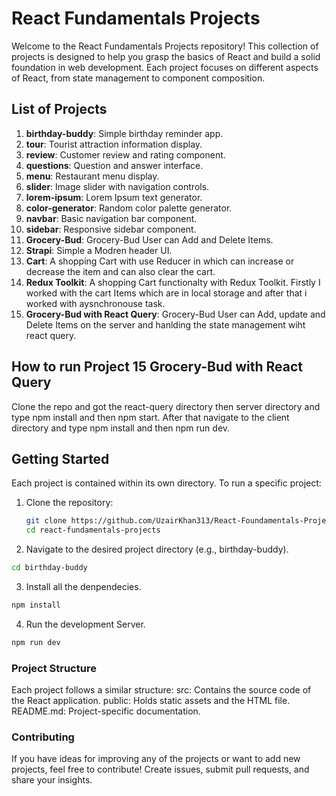 # React Fundamentals Projects

Welcome to the React Fundamentals Projects repository! This collection of projects is designed to help you grasp the basics of React and build a solid foundation in web development. Each project focuses on different aspects of React, from state management to component composition.

## List of Projects

1. **birthday-buddy**: Simple birthday reminder app.
2. **tour**: Tourist attraction information display.
3. **review**: Customer review and rating component.
4. **questions**: Question and answer interface.
5. **menu**: Restaurant menu display.
6. **slider**: Image slider with navigation controls.
7. **lorem-ipsum**: Lorem Ipsum text generator.
8. **color-generator**: Random color palette generator.
9. **navbar**: Basic navigation bar component.
10. **sidebar**: Responsive sidebar component.
11. **Grocery-Bud**: Grocery-Bud User can Add and Delete Items.
12. **Strapi**: Simple a Modren header UI.
13. **Cart**: A shopping Cart with use Reducer in which can increase or decrease the item and can also clear the cart.
14. **Redux Toolkit**: A shopping Cart functionalty with Redux Toolkit. Firstly I worked with the cart Items which are in local storage and after that i worked with aysnchronouse task.
15. **Grocery-Bud with React Query**: Grocery-Bud User can Add, update and Delete Items on the server and hanlding the state management wiht react query.

## How to run Project 15 Grocery-Bud with React Query

Clone the repo and got the react-query directory then server directory and type npm install and then npm start.
After that navigate to the client directory and type npm install and then npm run dev.

## Getting Started

Each project is contained within its own directory. To run a specific project:

1. Clone the repository:
   ```bash
   git clone https://github.com/UzairKhan313/React-Foundamentals-Projects.git
   cd react-fundamentals-projects
   ```
2. Navigate to the desired project directory (e.g., birthday-buddy).

```bash
cd birthday-buddy
```

3. Install all the denpendecies.

```bash
npm install
```

4. Run the development Server.

```bash
npm run dev
```

### Project Structure

Each project follows a similar structure:
src: Contains the source code of the React application.
public: Holds static assets and the HTML file.
README.md: Project-specific documentation.

### Contributing

If you have ideas for improving any of the projects or want to add new projects, feel free to contribute! Create issues, submit pull requests, and share your insights.

